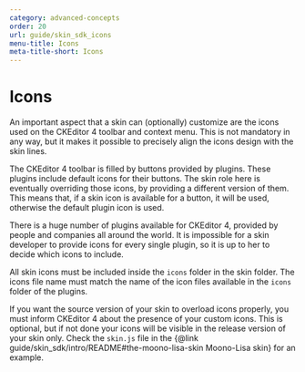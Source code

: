 ```yaml
---
category: advanced-concepts
order: 20
url: guide/skin_sdk_icons
menu-title: Icons
meta-title-short: Icons
---
```

<!--
Copyright (c) 2003-2024, CKSource Holding sp. z o.o. All rights reserved.
For licensing, see LICENSE.md.
-->

# Icons

An important aspect that a skin can (optionally) customize are the icons used on the CKEditor 4 toolbar and context menu. This is not mandatory in any way, but it makes it possible to precisely align the icons design with the skin lines.

The CKEditor 4 toolbar is filled by buttons provided by plugins. These plugins include default icons for their buttons. The skin role here is eventually overriding those icons, by providing a different version of them. This means that, if a skin icon is available for a button, it will be used, otherwise the default plugin icon is used.

There is a huge number of plugins available for CKEditor 4, provided by people and companies all around the world. It is impossible for a skin developer to provide icons for every single plugin, so it is up to her to decide which icons to include.

All skin icons must be included inside the `icons` folder in the skin folder. The icons file name must match the name of the icon files available in the `icons` folder of the plugins.

If you want the source version of your skin to overload icons properly, you must inform CKEditor 4 about the presence of your custom icons. This is optional, but if not done your icons will be visible in the release version of your skin only. Check the `skin.js` file in the {@link guide/skin_sdk/intro/README#the-moono-lisa-skin Moono-Lisa skin} for an example.
